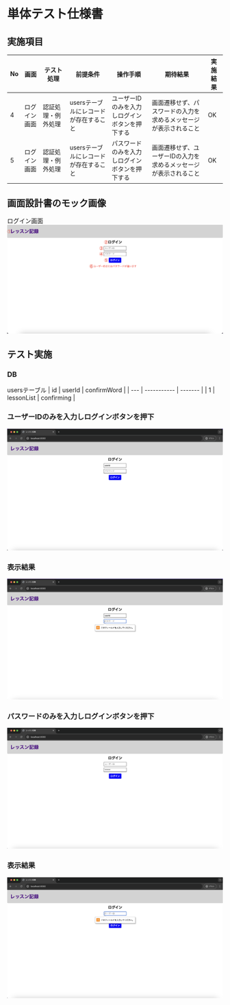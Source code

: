 # 単体テスト仕様書

## 実施項目
| No   | 画面 | テスト処理 | 前提条件 | 操作手順 | 期待結果 | 実施結果 |
| --- | ----------- | ------- | ------- | ------- | ------- | ------- |
| 4 | ログイン画面 | 認証処理・例外処理 | usersテーブルにレコードが存在すること | ユーザーIDのみを入力しログインボタンを押下する | 画面遷移せず、パスワードの入力を求めるメッセージが表示されること | OK |
| 5 | ログイン画面 | 認証処理・例外処理 | usersテーブルにレコードが存在すること | パスワードのみを入力しログインボタンを押下する | 画面遷移せず、ユーザーIDの入力を求めるメッセージが表示されること | OK |

## 画面設計書のモック画像
ログイン画面
![ログイン画面](../../screen-design/images/login.png)

## テスト実施

### DB
usersテーブル
| id | userId | confirmWord |
| --- | ----------- | ------- |
| 1 | lessonList | confirming |

### ユーザーIDのみを入力しログインボタンを押下
![ユーザーIDのみ](../images/only-user.png)

### 表示結果
![ユーザーIDのみ結果](../images/only-user-result.png)

### パスワードのみを入力しログインボタンを押下
![パスワードのみ](../images/only-password.png)

### 表示結果
![パスワードのみ結果](../images/only-password-result.png)